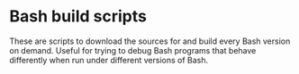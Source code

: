 # Bash build scripts

These are scripts to download the sources for and build every Bash version on
demand. Useful for trying to debug Bash programs that behave differently when
run under different versions of Bash.

